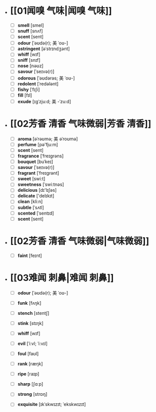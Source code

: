 - # [[01闻嗅 气味|闻嗅 气味]]
	- [ ] <span class="vocabulary">**smell**</span> [smel]
	- [ ] <span class="vocabulary">**snuff**</span> [snʌf]
	- [ ] <span class="vocabulary">**scent**</span> [sent]
	- [ ] <span class="vocabulary">**odour**</span> [ˈəʊdə(r); 美 ˈoʊ-]
	- [ ] <span class="vocabulary">**astringent**</span> [əˈstrɪndʒənt]
	- [ ] <span class="vocabulary">**whiff**</span> [wɪf]
	- [ ] <span class="vocabulary">**sniff**</span> [snɪf]
	- [ ] <span class="vocabulary">**nose**</span> [nəʊz]
	- [ ] <span class="vocabulary">**savour**</span> [ˈseɪvə(r)]
	- [ ] <span class="vocabulary">**odorous**</span> [ˈəʊdərəs; 美 ˈoʊ-]
	- [ ] <span class="vocabulary">**redolent**</span> [ˈredələnt]
	- [ ] <span class="vocabulary">**fishy**</span> [ˈfɪʃi]
	- [ ] <span class="vocabulary">**fill**</span> [fɪl]
	- [ ] <span class="vocabulary">**exude**</span> [ɪgˈzju:d; 美 -ˈzu:d]
- # [[02芳香 清香 气味微弱|芳香 清香]]
	- [ ] <span class="vocabulary">**aroma**</span> [əˈrəʊmə; 美 əˈroʊmə]
	- [ ] <span class="vocabulary">**perfume**</span> [pə'fju:m]
	- [ ] <span class="vocabulary">**scent**</span> [sent]
	- [ ] <span class="vocabulary">**fragrance**</span> [ˈfreɪgrəns]
	- [ ] <span class="vocabulary">**bouquet**</span> [buˈkeɪ]
	- [ ] <span class="vocabulary">**savour**</span> [ˈseɪvə(r)]
	- [ ] <span class="vocabulary">**fragrant**</span> [ˈfreɪgrənt]
	- [ ] <span class="vocabulary">**sweet**</span> [swi:t]
	- [ ] <span class="vocabulary">**sweetness**</span> [ˈswi:tnəs]
	- [ ] <span class="vocabulary">**delicious**</span> [dɪ'lɪʃəs]
	- [ ] <span class="vocabulary">**delicate**</span> ['delɪkɪt]
	- [ ] <span class="vocabulary">**clean**</span> [kli:n]
	- [ ] <span class="vocabulary">**subtle**</span> [ˈsʌtl]
	- [ ] <span class="vocabulary">**scented**</span> [ˈsentɪd]
	- [ ] <span class="vocabulary">**scent**</span> [sent]
- # [[02芳香 清香 气味微弱|气味微弱]]
	- [ ] <span class="vocabulary">**faint**</span> [feɪnt]
- # [[03难闻 刺鼻|难闻 刺鼻]]
	- [ ] <span class="vocabulary">**odour**</span> [ˈəʊdə(r); 美 ˈoʊ-]
	- [ ] <span class="vocabulary">**funk**</span> [fʌŋk]
	- [ ] <span class="vocabulary">**stench**</span> [stentʃ]
	- [ ] <span class="vocabulary">**stink**</span> [stɪŋk]
	- [ ] <span class="vocabulary">**whiff**</span> [wɪf]
	- [ ] <span class="vocabulary">**evil**</span> [ˈi:vl; ˈi:vɪl]
	- [ ] <span class="vocabulary">**foul**</span> [faʊl]
	- [ ] <span class="vocabulary">**rank**</span> [ræŋk]
	- [ ] <span class="vocabulary">**ripe**</span> [raɪp]
	- [ ] <span class="vocabulary">**sharp**</span> [ʃɑːp]
	- [ ] <span class="vocabulary">**strong**</span> [strɒŋ]
	- [ ] <span class="vocabulary">**exquisite**</span> [ɪkˈskwɪzɪt; ˈekskwɪzɪt]



